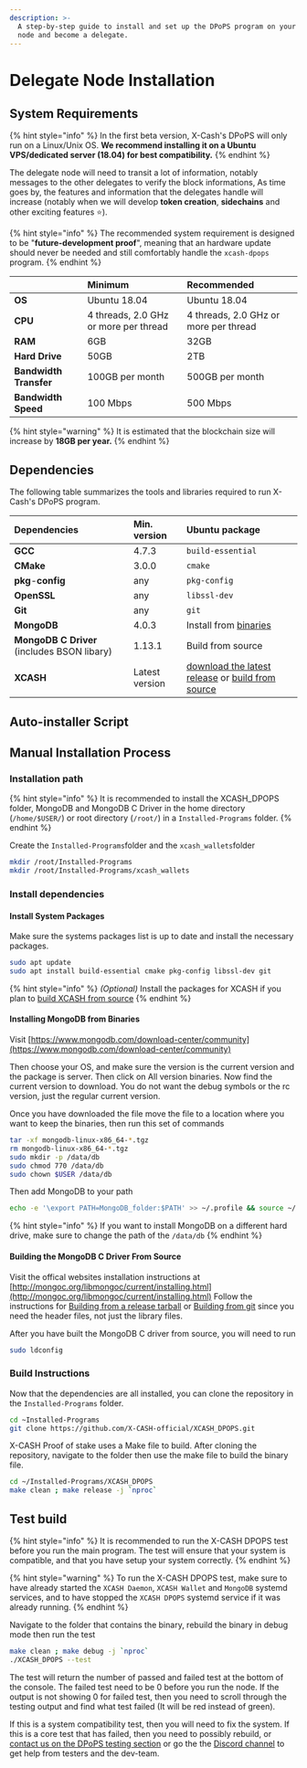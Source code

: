 ```yaml
---
description: >-
  A step-by-step guide to install and set up the DPoPS program on your XCASH
  node and become a delegate.
---
```


# Delegate Node Installation

## System Requirements

{% hint style="info" %}
In the first beta version, X-Cash's DPoPS will only run on a Linux/Unix OS. **We recommend installing it on a Ubuntu VPS/dedicated server \(18.04\) for best compatibility.**
{% endhint %}

The delegate node will need to transit a lot of information, notably messages to the other delegates to verify the block informations, As time goes by, the features and information that the delegates handle will increase \(notably when we will develop **token creation**, **sidechains** and other exciting features ⭐\). 

{% hint style="info" %}
The recommended system requirement is designed to be "**future-development proof**", meaning that an hardware update should never be needed and still comfortably handle the `xcash-dpops` program.
{% endhint %}

|  | **Minimum**  | **Recommended**  |
| :--- | :--- | :--- |
| **OS** | Ubuntu 18.04 | Ubuntu 18.04 |
| **CPU** | 4 threads, 2.0 GHz or more per thread  | 4 threads, 2.0 GHz or more per thread |
| **RAM** | 6GB | 32GB |
| **Hard Drive** | 50GB  | 2TB |
| **Bandwidth Transfer** | 100GB per month | 500GB per month |
| **Bandwidth Speed** | 100 Mbps | 500 Mbps |

{% hint style="warning" %}
 It is estimated that the blockchain size will increase by **18GB per year.**
{% endhint %}

## Dependencies

The following table summarizes the tools and libraries required to run X-Cash's DPoPS program.

| Dependencies | Min. version | Ubuntu package |
| :--- | :--- | :--- |
| **GCC** | 4.7.3 | `build-essential` |
| **CMake** | 3.0.0 | `cmake` |
| **pkg**-**config** | any | `pkg-config` |
| **OpenSSL** | any | `libssl-dev` |
| **Git** | any | `git` |
| **MongoDB** | 4.0.3 | Install from [binaries](https://www.mongodb.com/download-center/community) |
| **MongoDB C Driver** \(includes BSON libary\) | 1.13.1 | Build from source |
| **XCASH** | Latest version | [download the latest release](https://github.com/X-CASH-official/X-CASH/releases) or [build from source](https://github.com/X-CASH-official/X-CASH#compiling-x-cash-from-source) |

## Auto-installer Script



## Manual Installation Process

### Installation path

{% hint style="info" %}
It is recommended to install the XCASH\_DPOPS folder, MongoDB and MongoDB C Driver in the home directory \(`/home/$USER/`\) or root directory \(`/root/`\) in a `Installed-Programs` folder.
{% endhint %}

Create the `Installed-Programs`folder and the `xcash_wallets`folder

```bash
mkdir /root/Installed-Programs
mkdir /root/Installed-Programs/xcash_wallets
```

### Install dependencies

#### Install System Packages

Make sure the systems packages list is up to date and install the necessary packages.

```bash
sudo apt update
sudo apt install build-essential cmake pkg-config libssl-dev git
```

{% hint style="info" %}
_\(Optional\)_ Install the packages for XCASH if you plan to [build XCASH from source](https://github.com/X-CASH-official/X-CASH#compiling-x-cash-from-source)
{% endhint %}

#### Installing MongoDB from Binaries

Visit [https://www.mongodb.com/download-center/community](https://www.mongodb.com/download-center/community)

Then choose your OS, and make sure the version is the current version and the package is server. Then click on All version binaries. Now find the current version to download. You do not want the debug symbols or the rc version, just the regular current version.

Once you have downloaded the file move the file to a location where you want to keep the binaries, then run this set of commands

```bash
tar -xf mongodb-linux-x86_64-*.tgz
rm mongodb-linux-x86_64-*.tgz
sudo mkdir -p /data/db
sudo chmod 770 /data/db
sudo chown $USER /data/db
```

Then add MongoDB to your path

```bash
echo -e '\export PATH=MongoDB_folder:$PATH' >> ~/.profile && source ~/.profile
```

{% hint style="info" %}
If you want to install MongoDB on a different hard drive, make sure to change the path of the `/data/db`
{% endhint %}

#### Building the MongoDB C Driver From Source

Visit the offical websites installation instructions at [http://mongoc.org/libmongoc/current/installing.html](http://mongoc.org/libmongoc/current/installing.html) Follow the instructions for [Building from a release tarball](http://mongoc.org/libmongoc/current/installing.html#building-from-a-release-tarball) or [Building from git](http://mongoc.org/libmongoc/current/installing.html#building-from-git) since you need the header files, not just the library files.

After you have built the MongoDB C driver from source, you will need to run

```bash
sudo ldconfig
```

### Build Instructions

Now that the dependencies are all installed, you can clone the repository in the `Installed-Programs` folder.

```bash
cd ~Installed-Programs 
git clone https://github.com/X-CASH-official/XCASH_DPOPS.git
```

X-CASH Proof of stake uses a Make file to build. After cloning the repository, navigate to the folder then use the make file to build the binary file.

```bash
cd ~/Installed-Programs/XCASH_DPOPS
make clean ; make release -j `nproc`
```

## Test build

{% hint style="info" %}
It is recommended to run the X-CASH DPOPS test before you run the main program. The test will ensure that your system is compatible, and that you have setup your system correctly.
{% endhint %}

{% hint style="warning" %}
To run the X-CASH DPOPS test, make sure to have already started the `XCASH Daemon`, `XCASH Wallet` and `MongoDB` systemd services, and to have stopped the `XCASH DPOPS` systemd service if it was already running.
{% endhint %}

Navigate to the folder that contains the binary, rebuild the binary in debug mode then run the test

```bash
make clean ; make debug -j `nproc`
./XCASH_DPOPS --test
```

The test will return the number of passed and failed test at the bottom of the console. The failed test need to be 0 before you run the node. If the output is not showing 0 for failed test, then you need to scroll through the testing output and find what test failed \(It will be red instead of green\).

If this is a system compatibility test, then you will need to fix the system. If this is a core test that has failed, then you need to possibly rebuild, or [contact us on the DPoPS testing section](https://xcashteam.atlassian.net/servicedesk) or go the the [Discord channel](https://discord.gg/wXFGERr) to get help from testers and the dev-team.

